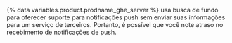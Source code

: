 {% data variables.product.prodname_ghe_server %} usa busca de fundo para oferecer suporte para notificações push sem enviar suas informações para um serviço de terceiros. Portanto, é possível que você note atraso no recebimento de notificações de push.
